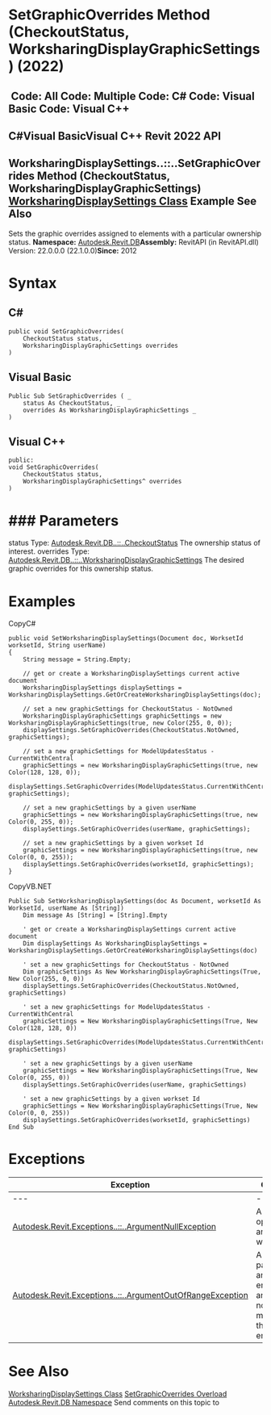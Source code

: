 # SetGraphicOverrides Method (CheckoutStatus, WorksharingDisplayGraphicSettings) (2022)

﻿
 Code: All Code: Multiple Code: C# Code: Visual Basic Code: Visual C++   
---  
C#Visual BasicVisual C++
Revit 2022 API  
---  
WorksharingDisplaySettings..::..SetGraphicOverrides Method (CheckoutStatus, WorksharingDisplayGraphicSettings)  
[WorksharingDisplaySettings Class](ec25e291-6582-7e8c-f273-efc0c391bcc4.md "WorksharingDisplaySettings Class") Example See Also  
---  
Sets the graphic overrides assigned to elements with a particular ownership status. 
**Namespace:** [Autodesk.Revit.DB](87546ba7-461b-c646-cbb1-2cb8f5bff8b2.md "Autodesk.Revit.DB Namespace")**Assembly:** RevitAPI (in RevitAPI.dll) Version: 22.0.0.0 (22.1.0.0)**Since:** 2012 
# Syntax
C#  
---  
```text
public void SetGraphicOverrides(
	CheckoutStatus status,
	WorksharingDisplayGraphicSettings overrides
)
```
  
Visual Basic  
---  
```text
Public Sub SetGraphicOverrides ( _
	status As CheckoutStatus, _
	overrides As WorksharingDisplayGraphicSettings _
)
```
  
Visual C++  
---  
```text
public:
void SetGraphicOverrides(
	CheckoutStatus status, 
	WorksharingDisplayGraphicSettings^ overrides
)
```
  
# ### Parameters
status
    Type: [Autodesk.Revit.DB..::..CheckoutStatus](f6f6e300-5a37-7e44-7ee1-8dc0c016778a.md "CheckoutStatus Enumeration") The ownership status of interest. 
overrides
    Type: [Autodesk.Revit.DB..::..WorksharingDisplayGraphicSettings](994d2fb5-11cc-6756-155b-d496eedbe800.md "WorksharingDisplayGraphicSettings Class") The desired graphic overrides for this ownership status. 
# Examples
CopyC#
```text
public void SetWorksharingDisplaySettings(Document doc, WorksetId worksetId, String userName)
{
    String message = String.Empty;

    // get or create a WorksharingDisplaySettings current active document
    WorksharingDisplaySettings displaySettings = WorksharingDisplaySettings.GetOrCreateWorksharingDisplaySettings(doc);

    // set a new graphicSettings for CheckoutStatus - NotOwned
    WorksharingDisplayGraphicSettings graphicSettings = new WorksharingDisplayGraphicSettings(true, new Color(255, 0, 0));
    displaySettings.SetGraphicOverrides(CheckoutStatus.NotOwned, graphicSettings);

    // set a new graphicSettings for ModelUpdatesStatus - CurrentWithCentral
    graphicSettings = new WorksharingDisplayGraphicSettings(true, new Color(128, 128, 0));
    displaySettings.SetGraphicOverrides(ModelUpdatesStatus.CurrentWithCentral, graphicSettings);

    // set a new graphicSettings by a given userName
    graphicSettings = new WorksharingDisplayGraphicSettings(true, new Color(0, 255, 0));
    displaySettings.SetGraphicOverrides(userName, graphicSettings);

    // set a new graphicSettings by a given workset Id
    graphicSettings = new WorksharingDisplayGraphicSettings(true, new Color(0, 0, 255));
    displaySettings.SetGraphicOverrides(worksetId, graphicSettings);
}
```

CopyVB.NET
```text
Public Sub SetWorksharingDisplaySettings(doc As Document, worksetId As WorksetId, userName As [String])
    Dim message As [String] = [String].Empty

    ' get or create a WorksharingDisplaySettings current active document
    Dim displaySettings As WorksharingDisplaySettings = WorksharingDisplaySettings.GetOrCreateWorksharingDisplaySettings(doc)

    ' set a new graphicSettings for CheckoutStatus - NotOwned
    Dim graphicSettings As New WorksharingDisplayGraphicSettings(True, New Color(255, 0, 0))
    displaySettings.SetGraphicOverrides(CheckoutStatus.NotOwned, graphicSettings)

    ' set a new graphicSettings for ModelUpdatesStatus - CurrentWithCentral
    graphicSettings = New WorksharingDisplayGraphicSettings(True, New Color(128, 128, 0))
    displaySettings.SetGraphicOverrides(ModelUpdatesStatus.CurrentWithCentral, graphicSettings)

    ' set a new graphicSettings by a given userName
    graphicSettings = New WorksharingDisplayGraphicSettings(True, New Color(0, 255, 0))
    displaySettings.SetGraphicOverrides(userName, graphicSettings)

    ' set a new graphicSettings by a given workset Id
    graphicSettings = New WorksharingDisplayGraphicSettings(True, New Color(0, 0, 255))
    displaySettings.SetGraphicOverrides(worksetId, graphicSettings)
End Sub
```

# Exceptions
| Exception | Condition |
| --- | --- |
| --- | --- |
| [Autodesk.Revit.Exceptions..::..ArgumentNullException](631e1424-60f4-929b-4e52-dda9dcd26316.md "ArgumentNullException Class") | A non-optional argument was null |
| [Autodesk.Revit.Exceptions..::..ArgumentOutOfRangeException](60f148c9-ece0-a6bb-4e12-bb4a9c8c8a24.md "ArgumentOutOfRangeException Class") | A value passed for an enumeration argument is not a member of that enumeration |

# See Also
[WorksharingDisplaySettings Class](ec25e291-6582-7e8c-f273-efc0c391bcc4.md "WorksharingDisplaySettings Class")
[SetGraphicOverrides Overload](d05a245b-367b-7c19-c1d1-857a736e299f.md "SetGraphicOverrides Method")
[Autodesk.Revit.DB Namespace](87546ba7-461b-c646-cbb1-2cb8f5bff8b2.md "Autodesk.Revit.DB Namespace")
Send comments on this topic to 